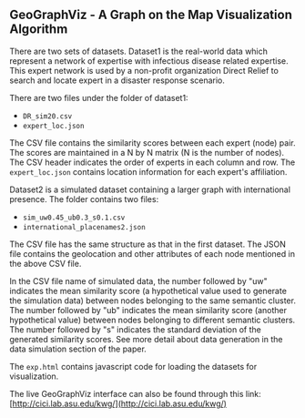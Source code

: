 ## GeoGraphViz - A Graph on the Map Visualization Algorithm

There are two sets of datasets. 
Dataset1 is the real-world data which represent a network of expertise with infectious disease related expertise. This expert network is used by a non-profit organization Direct Relief to search and locate expert in a disaster response scenario. 

There are two files under the folder of dataset1:
- `DR_sim20.csv`
- `expert_loc.json`

The CSV file contains the similarity scores between each expert (node) pair. The scores
are maintained in a N by N matrix (N is the number of nodes). The CSV header indicates the order of experts in each column and row. The `expert_loc.json` contains location information for each expert's affiliation. 

Dataset2 is a simulated dataset containing a larger graph with international presence. The folder contains two files:
- `sim_uw0.45_ub0.3_s0.1.csv`
- `international_placenames2.json`

The CSV file has the same structure as that in the first dataset. The JSON file contains the geolocation and other attributes of each node mentioned in the above CSV file. 

In the CSV file name of simulated data, the number followed by "uw" indicates the mean similarity score (a hypothetical value used to generate the simulation data) between nodes belonging to the same semantic cluster. The number followed by "ub" indicates the mean similarity score (another hypothetical value) between nodes belonging to different semantic clusters. The number followed by "s" indicates the standard deviation of the generated similarity scores. See more detail about data generation in the data simulation section of the paper.

The `exp.html` contains javascript code for loading the datasets for visualization. 

The live GeoGraphViz interface can also be found through this link: [http://cici.lab.asu.edu/kwg/](http://cici.lab.asu.edu/kwg/)

